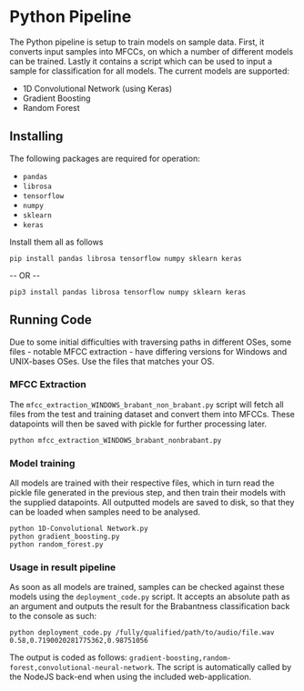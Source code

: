 # Python Pipeline
The Python pipeline is setup to train models on sample data. First, it converts input samples into MFCCs, on which a number of different models can be trained. Lastly it contains a script which can be used to input a sample for classification for all models. The current models are supported:
* 1D Convolutional Network (using Keras)
* Gradient Boosting
* Random Forest

## Installing
The following packages are required for operation: 
* `pandas`
* `librosa`
* `tensorflow`
* `numpy`
* `sklearn`
* `keras`

Install them all as follows
```
pip install pandas librosa tensorflow numpy sklearn keras
```
-- OR --
```
pip3 install pandas librosa tensorflow numpy sklearn keras
```

## Running Code
Due to some initial difficulties with traversing paths in different OSes, some files - notable MFCC extraction - have differing versions for Windows and UNIX-bases OSes. Use the files that matches your OS.

### MFCC Extraction
The `mfcc_extraction_WINDOWS_brabant_non_brabant.py` script will fetch all files from the test and training dataset and convert them into MFCCs. These datapoints will then be saved with pickle for further processing later.
```
python mfcc_extraction_WINDOWS_brabant_nonbrabant.py
```

### Model training
All models are trained with their respective files, which in turn read the pickle file generated in the previous step, and then train their models with the supplied datapoints. All outputted models are saved to disk, so that they can be loaded when samples need to be analysed. 
```
python 1D-Convolutional Network.py
python gradient_boosting.py
python random_forest.py
```

### Usage in result pipeline
As soon as all models are trained, samples can be checked against these models using the `deployment_code.py` script. It accepts an absolute path as an argument and outputs the result for the Brabantness classification back to the console as such:
```
python deployment_code.py /fully/qualified/path/to/audio/file.wav
0.58,0.7190020281775362,0.98751056
```
The output is coded as follows: `gradient-boosting,random-forest,convolutional-neural-network`. The script is automatically called by the NodeJS back-end when using the included web-application.
